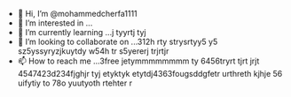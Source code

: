 - 👋 Hi, I’m @mohammedcherfa1111
- 👀 I’m interested in ...
- 🌱 I’m currently learning ...j tyyrtj tyj
- 💞️ I’m looking to collaborate on ...312h rty strysrtyy5 y5 sz5yssyryzjkuytdy w54h tr s5yererj trjrtjr
- 📫 How to reach me ...3free jetymmmmmmmm ty 6456tryrt tjrt jrjt 
4547423d234fjghjr tyj etyktyk etytdj4363fougsddgfetr urthreth kjhje 56 uifytiy to 78o yuutyoth rtehter r
<!---tk yu
mohammedcherfa1111/mohammedcherfa1111 is a ✨ special ✨ repository because its `README.md` (this file) appears on your GitHub profile.
You can click the Preview link to take a look at your changes.
--->
